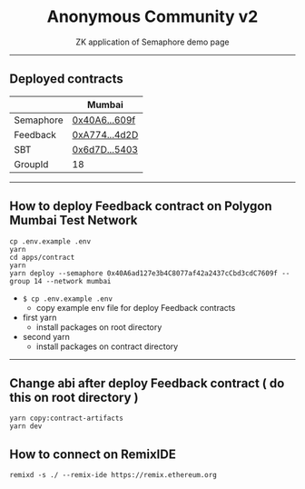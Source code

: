 <p align="center">
    <h1 align="center">
        Anonymous Community v2 
    </h1>
    <p align="center">ZK application of Semaphore demo page</p>
</p>

---
## Deployed contracts
|           | Mumbai                                                                                                    |
|-----------|-----------------------------------------------------------------------------------------------------------|
| Semaphore | [0x40A6...609f](https://mumbai.polygonscan.com/address/0x40A6ad127e3b4C8077af42a2437cCbd3cdC7609f#events) |
| Feedback  | [0xA774...4d2D](https://mumbai.polygonscan.com/address/0x451E092b3F13ADA09e9c72fE57328e97aFe23184)        |
| SBT        | [0x6d7D...5403](https://mumbai.polygonscan.com/address/0x5DcbBd68C0d5e5aB118735786B187A132b7775b8)        |                                                                                                    |
| GroupId   | 18                                                                                                        |
---
## How to deploy Feedback contract on Polygon Mumbai Test Network  
```shell
cp .env.example .env 
yarn
cd apps/contract
yarn
yarn deploy --semaphore 0x40A6ad127e3b4C8077af42a2437cCbd3cdC7609f --group 14 --network mumbai
```
- `$ cp .env.example .env`
  - copy example env file for deploy Feedback contracts
- first yarn
  - install packages on root directory
- second yarn
  - install packages on contract directory
---
## Change abi after deploy Feedback contract ( do this on root directory )
```shell
yarn copy:contract-artifacts
yarn dev
```

## How to connect on RemixIDE
```shell
remixd -s ./ --remix-ide https://remix.ethereum.org
```



